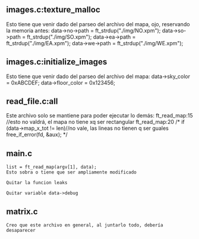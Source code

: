 ## images.c:texture_malloc

Esto tiene que venir dado del parseo del archivo del mapa, ojo, reservando la memoria antes:
	data->no->path = ft_strdup("./img/NO.xpm");
	data->so->path = ft_strdup("./img/SO.xpm");
	data->ea->path = ft_strdup("./img/EA.xpm");
	data->we->path = ft_strdup("./img/WE.xpm");

## images.c:initialize_images

Esto tiene que venir dado del parseo del archivo del mapa:
	data->sky_color = 0xABCDEF;
	data->floor_color = 0x123456;

## read_file.c:all

Este archivo solo se mantiene para poder ejecutar lo demás:
	ft_read_map:15
	//esto no valdrá, el mapa no tiene xq ser rectangular
	ft_read_map:20
	/* 		if (data->map_x_tot != len)//no vale, las lineas no tienen q ser guales
			free_if_error(fd, &aux); */

## main.c
	list = ft_read_map(argv[1], data);
	Esto sobra o tiene que ser ampliamente modificado

	Quitar la funcion leaks

	Quitar variable data->debug

## matrix.c
	Creo que este archivo en general, al juntarlo todo, debería desaparecer




